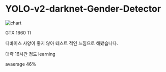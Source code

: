 # YOLO-v2-darknet-Gender-Detector

![chart](https://user-images.githubusercontent.com/51220344/86555906-b7e84280-bf8c-11ea-8165-72bd2eb62d53.png)

GTX 1660 TI

디바이스 사양이 좋지 않아 테스트 적인 느낌으로 해봤습니다.

대략 16시간 정도 learning

avaerage 46%
